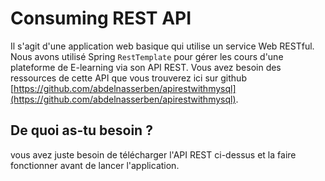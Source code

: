 # Consuming REST API

Il s'agit d'une application web basique qui utilise un service Web RESTful.
Nous avons utilisé Spring ```RestTemplate``` pour gérer les cours d'une plateforme de E-learning via son API REST.
Vous avez besoin des ressources de cette API que vous trouverez ici sur 
github [https://github.com/abdelnasserben/apirestwithmysql](https://github.com/abdelnasserben/apirestwithmysql).

## De quoi as-tu besoin ?
vous avez juste besoin de télécharger l'API REST ci-dessus et la faire fonctionner avant de lancer l'application.
